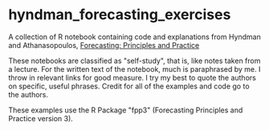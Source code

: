 # hyndman_forecasting_exercises
A collection of R notebook containing code and explanations from Hyndman and Athanasopoulos, [Forecasting: Principles and Practice](https://otexts.com/fpp3/)

These notebooks are classified as "self-study", that is, like notes taken from a lecture. For the written text of the notebook, much is paraphrased by me. I throw in relevant links for good measure. I try my best to quote the authors on specific, useful phrases. Credit for all of the examples and code go to the authors.

These examples use the R Package "fpp3" (Forecasting Principles and Practice version 3).
